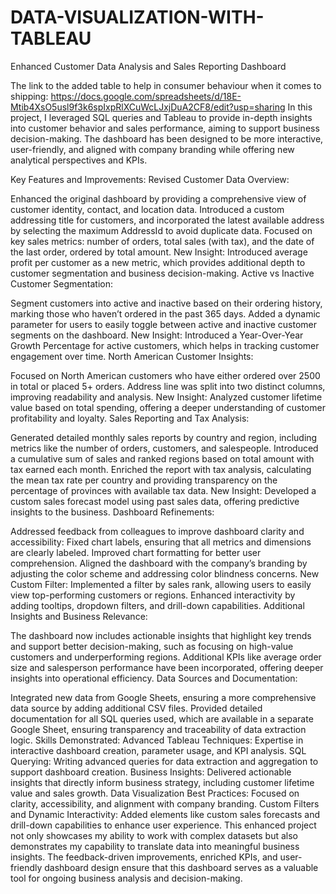 # DATA-VISUALIZATION-WITH-TABLEAU
Enhanced Customer Data Analysis and Sales Reporting Dashboard

The link to the added table to help in consumer behaviour when it comes to shipping: https://docs.google.com/spreadsheets/d/18E-Mtib4XsO5usl9f3k6spIxpRlXCuWcLJxjDuA2CF8/edit?usp=sharing
In this project, I leveraged SQL queries and Tableau to provide in-depth insights into customer behavior and sales performance, aiming to support business decision-making. The dashboard has been designed to be more interactive, user-friendly, and aligned with company branding while offering new analytical perspectives and KPIs.

Key Features and Improvements:
Revised Customer Data Overview:

Enhanced the original dashboard by providing a comprehensive view of customer identity, contact, and location data.
Introduced a custom addressing title for customers, and incorporated the latest available address by selecting the maximum AddressId to avoid duplicate data.
Focused on key sales metrics: number of orders, total sales (with tax), and the date of the last order, ordered by total amount.
New Insight: Introduced average profit per customer as a new metric, which provides additional depth to customer segmentation and business decision-making.
Active vs Inactive Customer Segmentation:

Segment customers into active and inactive based on their ordering history, marking those who haven’t ordered in the past 365 days.
Added a dynamic parameter for users to easily toggle between active and inactive customer segments on the dashboard.
New Insight: Introduced a Year-Over-Year Growth Percentage for active customers, which helps in tracking customer engagement over time.
North American Customer Insights:

Focused on North American customers who have either ordered over 2500 in total or placed 5+ orders.
Address line was split into two distinct columns, improving readability and analysis.
New Insight: Analyzed customer lifetime value based on total spending, offering a deeper understanding of customer profitability and loyalty.
Sales Reporting and Tax Analysis:

Generated detailed monthly sales reports by country and region, including metrics like the number of orders, customers, and salespeople.
Introduced a cumulative sum of sales and ranked regions based on total amount with tax earned each month.
Enriched the report with tax analysis, calculating the mean tax rate per country and providing transparency on the percentage of provinces with available tax data.
New Insight: Developed a custom sales forecast model using past sales data, offering predictive insights to the business.
Dashboard Refinements:

Addressed feedback from colleagues to improve dashboard clarity and accessibility:
Fixed chart labels, ensuring that all metrics and dimensions are clearly labeled.
Improved chart formatting for better user comprehension.
Aligned the dashboard with the company’s branding by adjusting the color scheme and addressing color blindness concerns.
New Custom Filter: Implemented a filter by sales rank, allowing users to easily view top-performing customers or regions.
Enhanced interactivity by adding tooltips, dropdown filters, and drill-down capabilities.
Additional Insights and Business Relevance:

The dashboard now includes actionable insights that highlight key trends and support better decision-making, such as focusing on high-value customers and underperforming regions.
Additional KPIs like average order size and salesperson performance have been incorporated, offering deeper insights into operational efficiency.
Data Sources and Documentation:

Integrated new data from Google Sheets, ensuring a more comprehensive data source by adding additional CSV files.
Provided detailed documentation for all SQL queries used, which are available in a separate Google Sheet, ensuring transparency and traceability of data extraction logic.
Skills Demonstrated:
Advanced Tableau Techniques: Expertise in interactive dashboard creation, parameter usage, and KPI analysis.
SQL Querying: Writing advanced queries for data extraction and aggregation to support dashboard creation.
Business Insights: Delivered actionable insights that directly inform business strategy, including customer lifetime value and sales growth.
Data Visualization Best Practices: Focused on clarity, accessibility, and alignment with company branding.
Custom Filters and Dynamic Interactivity: Added elements like custom sales forecasts and drill-down capabilities to enhance user experience.
This enhanced project not only showcases my ability to work with complex datasets but also demonstrates my capability to translate data into meaningful business insights. The feedback-driven improvements, enriched KPIs, and user-friendly dashboard design ensure that this dashboard serves as a valuable tool for ongoing business analysis and decision-making.

